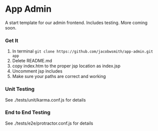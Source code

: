 # App Admin
A start template for our admin frontend. Includes testing. More coming soon.
### Get It
1. In terminal
```git clone https://github.com/jacobwsmith/app-admin.git app``` 
2. Delete README.md
3. copy index.htm to the proper jsp location as index.jsp
4. Uncomment jsp includes
4. Make sure your paths are correct and working
### Unit Testing
See ./tests/unit/karma.conf.js for details
### End to End Testing
See ./tests/e2e/protractor.conf.js for details
